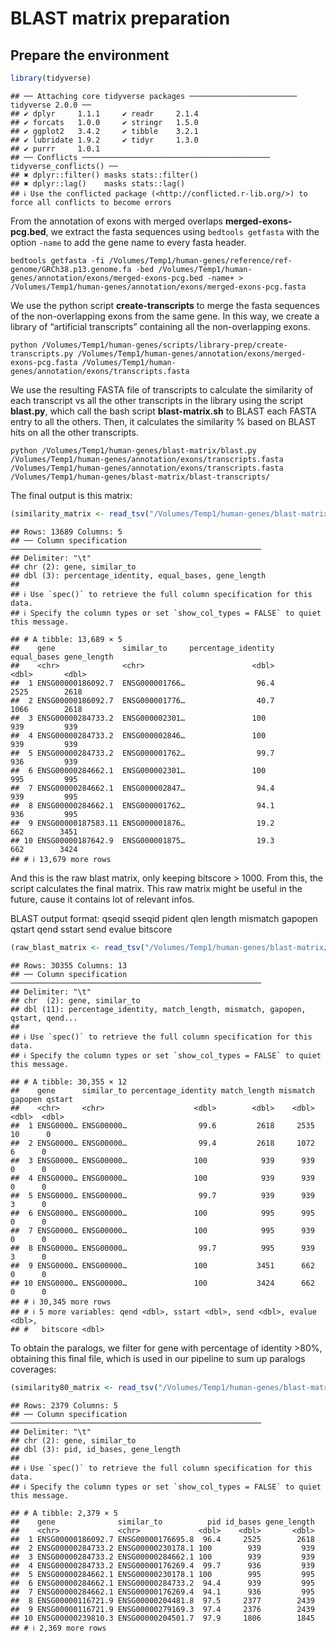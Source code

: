 BLAST matrix preparation
================

## Prepare the environment

``` r
library(tidyverse)
```

    ## ── Attaching core tidyverse packages ──────────────────────── tidyverse 2.0.0 ──
    ## ✔ dplyr     1.1.1     ✔ readr     2.1.4
    ## ✔ forcats   1.0.0     ✔ stringr   1.5.0
    ## ✔ ggplot2   3.4.2     ✔ tibble    3.2.1
    ## ✔ lubridate 1.9.2     ✔ tidyr     1.3.0
    ## ✔ purrr     1.0.1     
    ## ── Conflicts ────────────────────────────────────────── tidyverse_conflicts() ──
    ## ✖ dplyr::filter() masks stats::filter()
    ## ✖ dplyr::lag()    masks stats::lag()
    ## ℹ Use the conflicted package (<http://conflicted.r-lib.org/>) to force all conflicts to become errors

From the annotation of exons with merged overlaps
**merged-exons-pcg.bed**, we extract the fasta sequences using
`bedtools getfasta` with the option `-name` to add the gene name to
every fasta header.

    bedtools getfasta -fi /Volumes/Temp1/human-genes/reference/ref-genome/GRCh38.p13.genome.fa -bed /Volumes/Temp1/human-genes/annotation/exons/merged-exons-pcg.bed -name+ > /Volumes/Temp1/human-genes/annotation/exons/merged-exons-pcg.fasta

We use the python script **create-transcripts** to merge the fasta
sequences of the non-overlapping exons from the same gene. In this way,
we create a library of “artificial transcripts” containing all the
non-overlapping exons.

    python /Volumes/Temp1/human-genes/scripts/library-prep/create-transcripts.py /Volumes/Temp1/human-genes/annotation/exons/merged-exons-pcg.fasta /Volumes/Temp1/human-genes/annotation/exons/transcripts.fasta

We use the resulting FASTA file of transcripts to calculate the
similarity of each transcript vs all the other transcripts in the
library using the script **blast.py**, which call the bash script
**blast-matrix.sh** to BLAST each FASTA entry to all the others. Then,
it calculates the similarity % based on BLAST hits on all the other
transcripts.

    python /Volumes/Temp1/human-genes/blast-matrix/blast.py /Volumes/Temp1/human-genes/annotation/exons/transcripts.fasta /Volumes/Temp1/human-genes/annotation/exons/transcripts.fasta /Volumes/Temp1/human-genes/blast-matrix/blast-transcripts/

The final output is this matrix:

``` r
(similarity_matrix <- read_tsv("/Volumes/Temp1/human-genes/blast-matrix/similarity.blast", col_names = c("gene", "similar_to", "percentage_identity", "equal_bases", "gene_length")))
```

    ## Rows: 13689 Columns: 5
    ## ── Column specification ────────────────────────────────────────────────────────
    ## Delimiter: "\t"
    ## chr (2): gene, similar_to
    ## dbl (3): percentage_identity, equal_bases, gene_length
    ## 
    ## ℹ Use `spec()` to retrieve the full column specification for this data.
    ## ℹ Specify the column types or set `show_col_types = FALSE` to quiet this message.

    ## # A tibble: 13,689 × 5
    ##    gene               similar_to     percentage_identity equal_bases gene_length
    ##    <chr>              <chr>                        <dbl>       <dbl>       <dbl>
    ##  1 ENSG00000186092.7  ENSG000001766…                96.4        2525        2618
    ##  2 ENSG00000186092.7  ENSG000001776…                40.7        1066        2618
    ##  3 ENSG00000284733.2  ENSG000002301…               100           939         939
    ##  4 ENSG00000284733.2  ENSG000002846…               100           939         939
    ##  5 ENSG00000284733.2  ENSG000001762…                99.7         936         939
    ##  6 ENSG00000284662.1  ENSG000002301…               100           995         995
    ##  7 ENSG00000284662.1  ENSG000002847…                94.4         939         995
    ##  8 ENSG00000284662.1  ENSG000001762…                94.1         936         995
    ##  9 ENSG00000187583.11 ENSG000001876…                19.2         662        3451
    ## 10 ENSG00000187642.9  ENSG000001875…                19.3         662        3424
    ## # ℹ 13,679 more rows

And this is the raw blast matrix, only keeping bitscore \> 1000. From
this, the script calculates the final matrix. This raw matrix might be
useful in the future, cause it contains lot of relevant infos.

BLAST output format: qseqid sseqid pident qlen length mismatch gapopen
qstart qend sstart send evalue bitscore

``` r
(raw_blast_matrix <- read_tsv("/Volumes/Temp1/human-genes/blast-matrix/merged.blast", col_names = c("gene", "similar_to", "percentage_identity", "match_length", "mismatch", "gapopen", "qstart", "qend", "sstart", "send", "evalue", "x", "bitscore")) %>% select(-x))
```

    ## Rows: 30355 Columns: 13
    ## ── Column specification ────────────────────────────────────────────────────────
    ## Delimiter: "\t"
    ## chr  (2): gene, similar_to
    ## dbl (11): percentage_identity, match_length, mismatch, gapopen, qstart, qend...
    ## 
    ## ℹ Use `spec()` to retrieve the full column specification for this data.
    ## ℹ Specify the column types or set `show_col_types = FALSE` to quiet this message.

    ## # A tibble: 30,355 × 12
    ##    gene      similar_to percentage_identity match_length mismatch gapopen qstart
    ##    <chr>     <chr>                    <dbl>        <dbl>    <dbl>   <dbl>  <dbl>
    ##  1 ENSG0000… ENSG00000…                99.6         2618     2535      10      0
    ##  2 ENSG0000… ENSG00000…                99.4         2618     1072       6      0
    ##  3 ENSG0000… ENSG00000…               100            939      939       0      0
    ##  4 ENSG0000… ENSG00000…               100            939      939       0      0
    ##  5 ENSG0000… ENSG00000…                99.7          939      939       3      0
    ##  6 ENSG0000… ENSG00000…               100            995      995       0      0
    ##  7 ENSG0000… ENSG00000…               100            995      939       0      0
    ##  8 ENSG0000… ENSG00000…                99.7          995      939       3      0
    ##  9 ENSG0000… ENSG00000…               100           3451      662       0      0
    ## 10 ENSG0000… ENSG00000…               100           3424      662       0      0
    ## # ℹ 30,345 more rows
    ## # ℹ 5 more variables: qend <dbl>, sstart <dbl>, send <dbl>, evalue <dbl>,
    ## #   bitscore <dbl>

To obtain the paralogs, we filter for gene with percentage of identity
\>80%, obtaining this final file, which is used in our pipeline to sum
up paralogs coverages:

``` r
(similarity80_matrix <- read_tsv("/Volumes/Temp1/human-genes/blast-matrix/similarity80.blast"))
```

    ## Rows: 2379 Columns: 5
    ## ── Column specification ────────────────────────────────────────────────────────
    ## Delimiter: "\t"
    ## chr (2): gene, similar_to
    ## dbl (3): pid, id_bases, gene_length
    ## 
    ## ℹ Use `spec()` to retrieve the full column specification for this data.
    ## ℹ Specify the column types or set `show_col_types = FALSE` to quiet this message.

    ## # A tibble: 2,379 × 5
    ##    gene              similar_to          pid id_bases gene_length
    ##    <chr>             <chr>             <dbl>    <dbl>       <dbl>
    ##  1 ENSG00000186092.7 ENSG00000176695.8  96.4     2525        2618
    ##  2 ENSG00000284733.2 ENSG00000230178.1 100        939         939
    ##  3 ENSG00000284733.2 ENSG00000284662.1 100        939         939
    ##  4 ENSG00000284733.2 ENSG00000176269.4  99.7      936         939
    ##  5 ENSG00000284662.1 ENSG00000230178.1 100        995         995
    ##  6 ENSG00000284662.1 ENSG00000284733.2  94.4      939         995
    ##  7 ENSG00000284662.1 ENSG00000176269.4  94.1      936         995
    ##  8 ENSG00000116721.9 ENSG00000204481.8  97.5     2377        2439
    ##  9 ENSG00000116721.9 ENSG00000279169.3  97.4     2376        2439
    ## 10 ENSG00000239810.3 ENSG00000204501.7  97.9     1806        1845
    ## # ℹ 2,369 more rows

